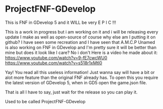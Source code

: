 # ProjectFNF-GDevelop
This is FNF in GDevelop 5 and it WILL be very E P I C !!!

This is a work in progress but i am working on it and i will be releasing every update I make as well as open-source of course why else am I putting it on github?
I have seen some recreation and I have seen that A.M.C.P Unamed is also working on FNF in GDevelop and I'm pretty sure it will be better than mine but does it look like I care? No i don't
Here is a video he made about it: 
https://www.youtube.com/watch?v=9-fE7cwcWU0
https://www.youtube.com/watch?v=s518r1xMtI0

Yay! You read all this useless information! Just wanna say will have a bit or alot more feature than the original FNF already has.
To open this you require the latest version of GDevelop 5, when in GD5 open the game.json file.

That is all I have to say, just wait for the release so you can play it.

Used to be called ProjectFNF-GDevelop
